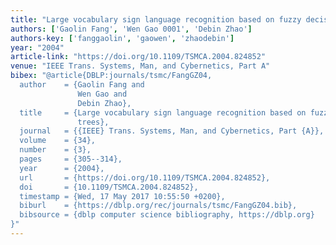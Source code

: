 ```yaml
---
title: "Large vocabulary sign language recognition based on fuzzy decision trees"
authors: ['Gaolin Fang', 'Wen Gao 0001', 'Debin Zhao']
authors-key: ['fanggaolin', 'gaowen', 'zhaodebin']
year: "2004"
article-link: "https://doi.org/10.1109/TSMCA.2004.824852"
venue: "IEEE Trans. Systems, Man, and Cybernetics, Part A"
bibex: "@article{DBLP:journals/tsmc/FangGZ04,
  author    = {Gaolin Fang and
               Wen Gao and
               Debin Zhao},
  title     = {Large vocabulary sign language recognition based on fuzzy decision
               trees},
  journal   = {{IEEE} Trans. Systems, Man, and Cybernetics, Part {A}},
  volume    = {34},
  number    = {3},
  pages     = {305--314},
  year      = {2004},
  url       = {https://doi.org/10.1109/TSMCA.2004.824852},
  doi       = {10.1109/TSMCA.2004.824852},
  timestamp = {Wed, 17 May 2017 10:55:50 +0200},
  biburl    = {https://dblp.org/rec/journals/tsmc/FangGZ04.bib},
  bibsource = {dblp computer science bibliography, https://dblp.org}
}"
---
```

